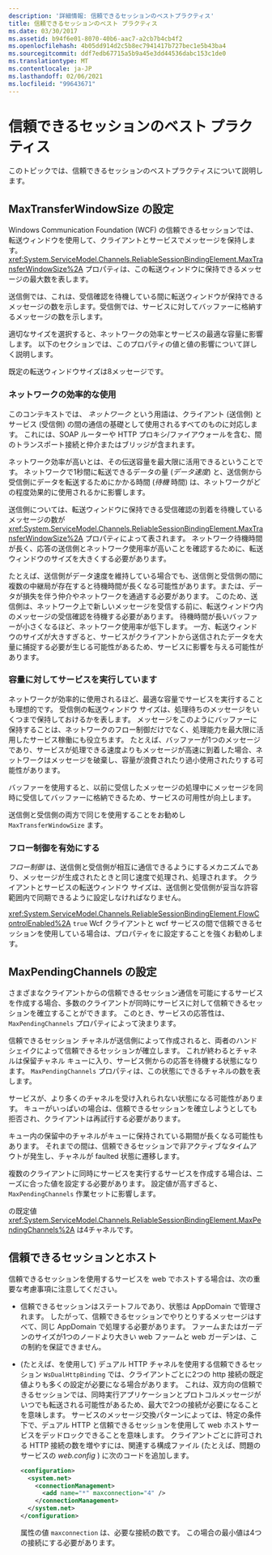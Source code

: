 ```yaml
---
description: '詳細情報: 信頼できるセッションのベストプラクティス'
title: 信頼できるセッションのベスト プラクティス
ms.date: 03/30/2017
ms.assetid: b94f6e01-8070-40b6-aac7-a2cb7b4cb4f2
ms.openlocfilehash: 4b05dd914d2c5b8ec7941417b727bec1e5b43ba4
ms.sourcegitcommit: ddf7edb67715a5b9a45e3dd44536dabc153c1de0
ms.translationtype: MT
ms.contentlocale: ja-JP
ms.lasthandoff: 02/06/2021
ms.locfileid: "99643671"
---
```

# <a name="best-practices-for-reliable-sessions"></a>信頼できるセッションのベスト プラクティス

このトピックでは、信頼できるセッションのベストプラクティスについて説明します。

## <a name="setting-maxtransferwindowsize"></a>MaxTransferWindowSize の設定

Windows Communication Foundation (WCF) の信頼できるセッションでは、転送ウィンドウを使用して、クライアントとサービスでメッセージを保持します。 <xref:System.ServiceModel.Channels.ReliableSessionBindingElement.MaxTransferWindowSize%2A> プロパティは、この転送ウィンドウに保持できるメッセージの最大数を表します。

送信側では、これは、受信確認を待機している間に転送ウィンドウが保持できるメッセージの数を示します。受信側では、サービスに対してバッファーに格納するメッセージの数を示します。

適切なサイズを選択すると、ネットワークの効率とサービスの最適な容量に影響します。 以下のセクションでは、このプロパティの値と値の影響について詳しく説明します。

既定の転送ウィンドウサイズは8メッセージです。

### <a name="efficient-use-of-the-network"></a>ネットワークの効率的な使用

このコンテキストでは、 *ネットワーク* という用語は、クライアント (送信側) とサービス (受信側) の間の通信の基礎として使用されるすべてのものに対応します。 これには、SOAP ルーターや HTTP プロキシ/ファイアウォールを含む、間のトランスポート接続と仲介またはブリッジが含まれます。

ネットワーク効率が高いとは、その伝送容量を最大限に活用できるということです。 ネットワークで1秒間に転送できるデータの量 (*データ速度*) と、送信側から受信側にデータを転送するためにかかる時間 (*待機* 時間) は、ネットワークがどの程度効果的に使用されるかに影響します。

送信側については、転送ウィンドウに保持できる受信確認の到着を待機しているメッセージの数が <xref:System.ServiceModel.Channels.ReliableSessionBindingElement.MaxTransferWindowSize%2A> プロパティによって表されます。 ネットワーク待機時間が長く、応答の送信側とネットワーク使用率が高いことを確認するために、転送ウィンドウのサイズを大きくする必要があります。

たとえば、送信側がデータ速度を維持している場合でも、送信側と受信側の間に複数の中継局が存在すると待機時間が長くなる可能性があります。または、データが損失を伴う仲介やネットワークを通過する必要があります。 このため、送信側は、ネットワーク上で新しいメッセージを受信する前に、転送ウィンドウ内のメッセージの受信確認を待機する必要があります。 待機時間が長いバッファーが小さくなるほど、ネットワーク使用率が低下します。 一方、転送ウィンドウのサイズが大きすぎると、サービスがクライアントから送信されたデータを大量に捕捉する必要が生じる可能性があるため、サービスに影響を与える可能性があります。

### <a name="running-the-service-to-capacity"></a>容量に対してサービスを実行しています

ネットワークが効率的に使用されるほど、最適な容量でサービスを実行することも理想的です。 受信側の転送ウィンドウ サイズは、処理待ちのメッセージをいくつまで保持しておけるかを表します。 メッセージをこのようにバッファーに保持することは、ネットワークのフロー制御だけでなく、処理能力を最大限に活用したサービス稼働にも役立ちます。 たとえば、バッファーが1つのメッセージであり、サービスが処理できる速度よりもメッセージが高速に到着した場合、ネットワークはメッセージを破棄し、容量が浪費されたり過小使用されたりする可能性があります。

バッファーを使用すると、以前に受信したメッセージの処理中にメッセージを同時に受信してバッファーに格納できるため、サービスの可用性が向上します。

送信側と受信側の両方で同じを使用することをお勧めし `MaxTransferWindowSize` ます。

### <a name="enabling-flow-control"></a>フロー制御を有効にする

*フロー制御* は、送信側と受信側が相互に通信できるようにするメカニズムであり、メッセージが生成されたときと同じ速度で処理され、処理されます。 クライアントとサービスの転送ウィンドウ サイズは、送信側と受信側が妥当な許容範囲内で同期できるように設定しなければなりません。

<xref:System.ServiceModel.Channels.ReliableSessionBindingElement.FlowControlEnabled%2A> `true` Wcf クライアントと wcf サービスの間で信頼できるセッションを使用している場合は、プロパティをに設定することを強くお勧めします。

## <a name="setting-maxpendingchannels"></a>MaxPendingChannels の設定

さまざまなクライアントからの信頼できるセッション通信を可能にするサービスを作成する場合、多数のクライアントが同時にサービスに対して信頼できるセッションを確立することができます。 このとき、サービスの応答性は、`MaxPendingChannels` プロパティによって決まります。

信頼できるセッション チャネルが送信側によって作成されると、両者のハンドシェイクによって信頼できるセッションが確立します。 これが終わるとチャネルは保留チャネル キューに入り、サービス側からの応答を待機する状態になります。 `MaxPendingChannels` プロパティは、この状態にできるチャネルの数を表します。

サービスが、より多くのチャネルを受け入れられない状態になる可能性があります。 キューがいっぱいの場合は、信頼できるセッションを確立しようとしても拒否され、クライアントは再試行する必要があります。

キュー内の保留中のチャネルがキューに保持されている期間が長くなる可能性もあります。 それまでの間は、信頼できるセッションで非アクティブなタイムアウトが発生し、チャネルが faulted 状態に遷移します。

複数のクライアントに同時にサービスを実行するサービスを作成する場合は、ニーズに合った値を設定する必要があります。 設定値が高すぎると、 `MaxPendingChannels` 作業セットに影響します。

の既定値 <xref:System.ServiceModel.Channels.ReliableSessionBindingElement.MaxPendingChannels%2A> は4チャネルです。

## <a name="reliable-sessions-and-hosting"></a>信頼できるセッションとホスト

信頼できるセッションを使用するサービスを web でホストする場合は、次の重要な考慮事項に注意してください。

- 信頼できるセッションはステートフルであり、状態は AppDomain で管理されます。 したがって、信頼できるセッションでやりとりするメッセージはすべて、同じ AppDomain で処理する必要があります。 ファームまたはガーデンのサイズが1つのノードより大きい web ファームと web ガーデンは、この制約を保証できません。

- (たとえば、を使用して) デュアル HTTP チャネルを使用する信頼できるセッション `WsDualHttpBinding` では、クライアントごとに2つの http 接続の既定値よりも多くの設定が必要になる場合があります。 これは、双方向の信頼できるセッションでは、同時実行アプリケーションとプロトコルメッセージがいつでも転送される可能性があるため、最大で2つの接続が必要になることを意味します。 サービスのメッセージ交換パターンによっては、特定の条件下で、デュアル HTTP と信頼できるセッションを使用して web ホストサービスをデッドロックできることを意味します。 クライアントごとに許可される HTTP 接続の数を増やすには、関連する構成ファイル (たとえば、問題のサービスの *web.config* ) に次のコードを追加します。

  ```xml
  <configuration>
    <system.net>
      <connectionManagement>
        <add name="*" maxconnection="4" />
      </connectionManagement>
    </system.net>
  </configuration>
  ```

  属性の値 `maxconnection` は、必要な接続の数です。 この場合の最小値は4つの接続にする必要があります。
